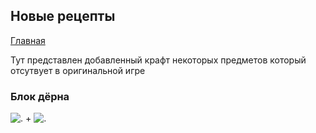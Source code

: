 ## Новые рецепты

[Главная](https://nyako.icu/Minecraft-Behavior-MW/)

Тут представлен добавленный крафт некоторых предметов который отсутвует в оригинальной игре

### Блок дёрна

![.](https://nyako.icu/Minecraft-Behavior-MW/imgs/blocks/dirt.png) + ![.](https://nyako.icu/Minecraft-Behavior-MW/imgs/items/seeds_wheat.png)